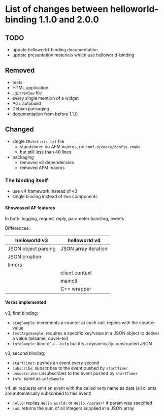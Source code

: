 # List of changes between helloworld-binding 1.1.0 and 2.0.0

## TODO

- update helloworld-binding documentation
- update presentation materials which use helloworld-binding

## Removed

- tests
- HTML application
- `.gitreview` file
- every single mention of a widget
- AGL autobuild
- Debian packaging
- documentation from before 1.1.0

## Changed

- single `CMakeLists.txt` file
  - standalone: no AFM macros, no `conf.d/cmake/config.cmake`
  - but still less than 40 lines
- packaging
  - removed v3 dependencies
  - removed AFM macros

### The binding itself

- use v4 framework instead of v3
- single binding instead of two components

#### Showcased AF features

In both: logging, request reply, parameter handling, events

Differences:

| helloworld v3       | helloworld v4        |
| ------------------- | -------------------- |
| JSON object parsing | JSON array iteration |
| JSON creation       |                      |
| timers              |                      |
|                     | client context       |
|                     | mainctl              |
|                     | C++ wrapper          |

#### Verbs implemented

v3, first binding:

- `pingSample`: increments a counter at each call, replies with the counter value
- `testArgsSample`: requires a specific key/value in a JSON object to deliver a value (sésame, ouvre-toi)
- `infoSample`: kind of a `--help` but it's a dynamically constructed JSON

v3, second binding:

- `startTimer`: pushes an event every second
- `subscribe`: subscribes to the event pushed by `startTimer`
- `unsubscribe`: unsubscribes to the event pushed by `startTimer`
- `info`: same as `infoSample`

v4: all requests emit an event with the called verb name as data (all clients are automatically subscribed to this event)

- `hello`: replies `Hello world!` or `Hello <param>!` if param was specified
- `sum`: returns the sum of all integers supplied in a JSON array
